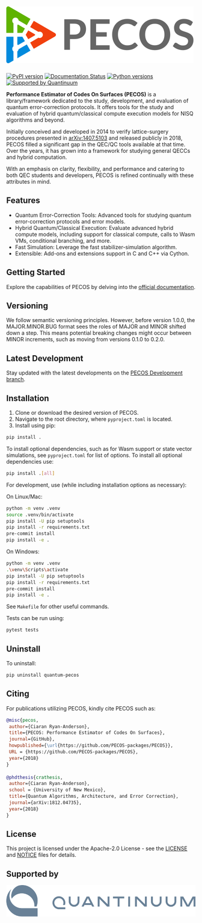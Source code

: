 # ![PECOS](branding/logo/pecos_logo_v2.png)

[![PyPI version](https://badge.fury.io/py/quantum-pecos.svg)](https://badge.fury.io/py/quantum-pecos)
[![Documentation Status](https://readthedocs.org/projects/quantum-pecos/badge/?version=latest)](https://quantum-pecos.readthedocs.io/en/latest/?badge=latest)
[![Python versions](https://img.shields.io/badge/python-3.10%20%7C%203.11%20%7C%203.12-blue.svg)](https://img.shields.io/badge/python-3.9%2C%203.10%2C%203.11-blue.svg)
[![Supported by Quantinuum](https://img.shields.io/badge/supported_by-Quantinuum-blue)](https://www.quantinuum.com/)

**Performance Estimator of Codes On Surfaces (PECOS)** is a library/framework dedicated to the study, development, and
evaluation of quantum error-correction protocols. It offers tools for the study and evaluation of hybrid
quantum/classical compute execution models for NISQ algorithms and beyond.

Initially conceived and developed in 2014 to verify lattice-surgery procedures presented in
[arXiv:1407.5103](https://arxiv.org/abs/1407.5103) and released publicly in 2018, PECOS filled a significant gap in
the QEC/QC tools available at that time. Over the years, it has grown into a framework for studying general QECCs and
hybrid computation.

With an emphasis on clarity, flexibility, and performance and catering to both QEC students and developers, PECOS is
refined continually with these attributes in mind.

## Features

- Quantum Error-Correction Tools: Advanced tools for studying quantum error-correction protocols and error models.
- Hybrid Quantum/Classical Execution: Evaluate advanced hybrid compute models, including support for classical compute,
calls to Wasm VMs, conditional branching, and more.
- Fast Simulation: Leverage the fast stabilizer-simulation algorithm.
- Extensible: Add-ons and extensions support in C and C++ via Cython.

## Getting Started

Explore the capabilities of PECOS by delving into the [official documentation](https://quantum-pecos.readthedocs.io).

## Versioning

We follow semantic versioning principles. However, before version 1.0.0, the MAJOR.MINOR.BUG format sees the roles
of MAJOR and MINOR shifted down a step. This means potential breaking changes might occur between MINOR increments, such
as moving from versions 0.1.0 to 0.2.0.

## Latest Development

Stay updated with the latest developments on the
[PECOS Development branch](https://quantum-pecos.readthedocs.io/en/development/).

## Installation

1. Clone or download the desired version of PECOS.
2. Navigate to the root directory, where `pyproject.toml` is located.
3. Install using pip:

```sh
pip install .
```

To install optional dependencies, such as for Wasm support or state vector simulations, see `pyproject.toml` for list of
options. To install all optional dependencies use:

```sh
pip install .[all]
```

For development, use (while including installation options as necessary):

On Linux/Mac:

```sh
python -m venv .venv
source .venv/bin/activate
pip install -U pip setuptools
pip install -r requirements.txt
pre-commit install
pip install -e .
```

On Windows:

```sh
python -m venv .venv
.\venv\Scripts\activate
pip install -U pip setuptools
pip install -r requirements.txt
pre-commit install
pip install -e .
```

See `Makefile` for other useful commands.

Tests can be run using:

```sh
pytest tests
```

## Uninstall

To uninstall:

```sh
pip uninstall quantum-pecos
```

## Citing

For publications utilizing PECOS, kindly cite PECOS such as:

```bibtex
@misc{pecos,
 author={Ciaran Ryan-Anderson},
 title={PECOS: Performance Estimator of Codes On Surfaces},
 journal={GitHub},
 howpublished={\url{https://github.com/PECOS-packages/PECOS}},
 URL = {https://github.com/PECOS-packages/PECOS},
 year={2018}
}

@phdthesis{crathesis,
 author={Ciaran Ryan-Anderson},
 school = {University of New Mexico},
 title={Quantum Algorithms, Architecture, and Error Correction},
 journal={arXiv:1812.04735},
 year={2018}
}
```

## License

This project is licensed under the Apache-2.0 License - see the [LICENSE](./LICENSE) and [NOTICE](NOTICE) files for
details.

## Supported by

[![Quantinuum](./images/Quantinuum_(word_trademark).svg)](https://www.quantinuum.com/)
